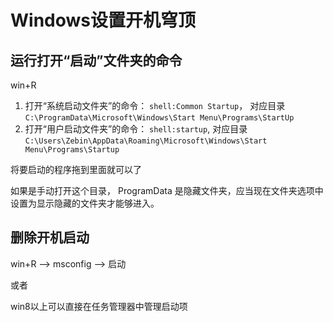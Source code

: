# Windows设置开机穹顶

## 运行打开“启动”文件夹的命令

win+R

1. 打开“系统启动文件夹”的命令： `shell:Common Startup`， 对应目录 `C:\ProgramData\Microsoft\Windows\Start Menu\Programs\StartUp`
2. 打开“用户启动文件夹”的命令： `shell:startup`, 对应目录 `C:\Users\Zebin\AppData\Roaming\Microsoft\Windows\Start Menu\Programs\Startup`

将要启动的程序拖到里面就可以了


如果是手动打开这个目录， ProgramData 是隐藏文件夹，应当现在文件夹选项中设置为显示隐藏的文件夹才能够进入。

## 删除开机启动

win+R --> msconfig --> 启动

或者

win8以上可以直接在任务管理器中管理启动项